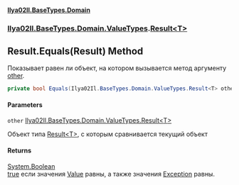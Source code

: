#### [Ilya02Il.BaseTypes.Domain](index.md 'index')
### [Ilya02Il.BaseTypes.Domain.ValueTypes](Ilya02Il.BaseTypes.Domain.ValueTypes.md 'Ilya02Il.BaseTypes.Domain.ValueTypes').[Result&lt;T&gt;](Ilya02Il.BaseTypes.Domain.ValueTypes.Result_T_.md 'Ilya02Il.BaseTypes.Domain.ValueTypes.Result<T>')

## Result<T>.Equals(Result<T>) Method

Показывает равен ли объект, на котором вызывается метод аргументу [other](Ilya02Il.BaseTypes.Domain.ValueTypes.Result_T_.Equals(Ilya02Il.BaseTypes.Domain.ValueTypes.Result_T_).md#Ilya02Il.BaseTypes.Domain.ValueTypes.Result_T_.Equals(Ilya02Il.BaseTypes.Domain.ValueTypes.Result_T_).other 'Ilya02Il.BaseTypes.Domain.ValueTypes.Result<T>.Equals(Ilya02Il.BaseTypes.Domain.ValueTypes.Result<T>).other').

```csharp
private bool Equals(Ilya02Il.BaseTypes.Domain.ValueTypes.Result<T> other);
```
#### Parameters

<a name='Ilya02Il.BaseTypes.Domain.ValueTypes.Result_T_.Equals(Ilya02Il.BaseTypes.Domain.ValueTypes.Result_T_).other'></a>

`other` [Ilya02Il.BaseTypes.Domain.ValueTypes.Result&lt;](Ilya02Il.BaseTypes.Domain.ValueTypes.Result_T_.md 'Ilya02Il.BaseTypes.Domain.ValueTypes.Result<T>')[T](Ilya02Il.BaseTypes.Domain.ValueTypes.Result_T_.md#Ilya02Il.BaseTypes.Domain.ValueTypes.Result_T_.T 'Ilya02Il.BaseTypes.Domain.ValueTypes.Result<T>.T')[&gt;](Ilya02Il.BaseTypes.Domain.ValueTypes.Result_T_.md 'Ilya02Il.BaseTypes.Domain.ValueTypes.Result<T>')

Объект типа [Result&lt;T&gt;](Ilya02Il.BaseTypes.Domain.ValueTypes.Result_T_.md 'Ilya02Il.BaseTypes.Domain.ValueTypes.Result<T>'), с которым сравнивается текущий объект

#### Returns
[System.Boolean](https://docs.microsoft.com/en-us/dotnet/api/System.Boolean 'System.Boolean')  
[true](https://docs.microsoft.com/en-us/dotnet/csharp/language-reference/builtin-types/bool 'https://docs.microsoft.com/en-us/dotnet/csharp/language-reference/builtin-types/bool') если значения [Value](Ilya02Il.BaseTypes.Domain.ValueTypes.Result_T_.Value.md 'Ilya02Il.BaseTypes.Domain.ValueTypes.Result<T>.Value') равны, а также значения [Exception](Ilya02Il.BaseTypes.Domain.ValueTypes.Result_T_.Exception.md 'Ilya02Il.BaseTypes.Domain.ValueTypes.Result<T>.Exception') равны.